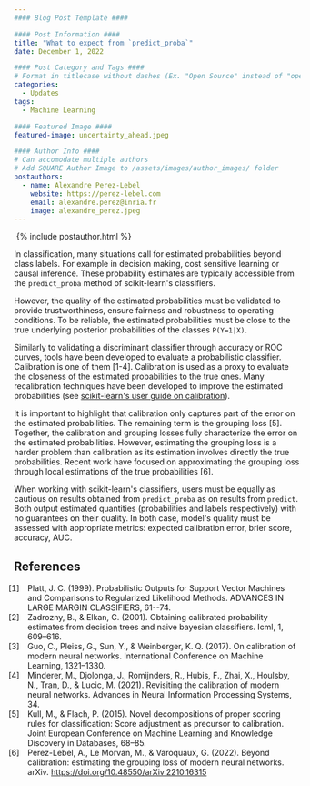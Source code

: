 ```yaml
---
#### Blog Post Template ####

#### Post Information ####
title: "What to expect from `predict_proba`"
date: December 1, 2022

#### Post Category and Tags ####
# Format in titlecase without dashes (Ex. "Open Source" instead of "open-source")
categories:
  - Updates
tags:
  - Machine Learning

#### Featured Image ####
featured-image: uncertainty_ahead.jpeg

#### Author Info ####
# Can accomodate multiple authors
# Add SQUARE Author Image to /assets/images/author_images/ folder
postauthors:
  - name: Alexandre Perez-Lebel
    website: https://perez-lebel.com
    email: alexandre.perez@inria.fr
    image: alexandre_perez.jpeg
---
```

<div>
  <img src="/assets/images/posts_images/{{ page.featured-image }}" alt="">
  {% include postauthor.html %}
</div>

In classification, many situations call for estimated probabilities beyond class labels. For example in decision making, cost sensitive learning or causal inference.
These probability estimates are typically accessible from the `predict_proba` method of scikit-learn's classifiers.

However, the quality of the estimated probabilities must be validated to provide trustworthiness, ensure fairness and robustness to operating conditions.
To be reliable, the estimated probabilities must be close to the true underlying posterior probabilities of the classes `P(Y=1|X)`.

Similarly to validating a discriminant classifier through accuracy or ROC curves, tools have been developed to evaluate a probabilistic classifier.
Calibration is one of them [1-4]. Calibration is used as a proxy to evaluate the closeness of the estimated probabilities to the true ones. Many recalibration techniques have been developed to improve the estimated probabilities (see [scikit-learn's user guide on calibration](https://scikit-learn.org/stable/modules/calibration.html)).

It is important to highlight that calibration only captures part of the error on the estimated probabilities. The remaining term is the grouping loss [5]. Together, the calibration and grouping losses fully characterize the error on the estimated probabilities.
However, estimating the grouping loss is a harder problem than calibration as its estimation involves directly the true probabilities. Recent work have focused on approximating the grouping loss through local estimations of the true probabilities [6].


When working with scikit-learn's classifiers, users must be equally as cautious on results obtained from `predict_proba` as on results from `predict`. Both output estimated quantities (probabilities and labels respectively) with no guarantees on their quality. In both case, model's quality must be assessed with appropriate metrics: expected calibration error, brier score, accuracy, AUC.


## References

<style>
ol > li::marker {
  content: "[" counter(list-item) "]\2003";
}
</style>

<ol>
  <li>Platt, J. C. (1999). Probabilistic Outputs for Support Vector Machines and Comparisons to Regularized Likelihood Methods. ADVANCES IN LARGE MARGIN CLASSIFIERS, 61--74.</li>
  <li>Zadrozny, B., & Elkan, C. (2001). Obtaining calibrated probability estimates from decision trees and naive bayesian classifiers. Icml, 1, 609–616.</li>
  <li>Guo, C., Pleiss, G., Sun, Y., & Weinberger, K. Q. (2017). On calibration of modern neural networks. International Conference on Machine Learning, 1321–1330.</li>
  <li>Minderer, M., Djolonga, J., Romijnders, R., Hubis, F., Zhai, X., Houlsby, N., Tran, D., & Lucic, M. (2021). Revisiting the calibration of modern neural networks. Advances in Neural Information Processing Systems, 34.</li>
  <li>Kull, M., & Flach, P. (2015). Novel decompositions of proper scoring rules for classification: Score adjustment as precursor to calibration. Joint European Conference on Machine Learning and Knowledge Discovery in Databases, 68–85.</li>
  <li>Perez-Lebel, A., Le Morvan, M., & Varoquaux, G. (2022). Beyond calibration: estimating the grouping loss of modern neural networks. arXiv. <a href="https://doi.org/10.48550/arXiv.2210.16315">https://doi.org/10.48550/arXiv.2210.16315</a></li>
</ol>

